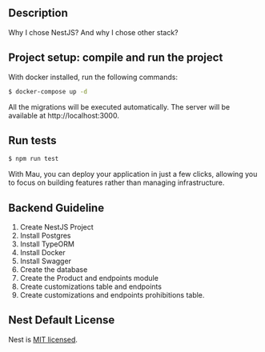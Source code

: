 ## Description

Why I chose NestJS? And why I chose other stack?


## Project setup: compile and run the project

With docker installed, run the following commands:

```bash
$ docker-compose up -d
```

All the migrations will be executed automatically. The server will be available at http://localhost:3000.


## Run tests

```bash
$ npm run test
```


With Mau, you can deploy your application in just a few clicks, allowing you to focus on building features rather than managing infrastructure.


## Backend Guideline

1. Create NestJS Project
2. Install Postgres
3. Install TypeORM
4. Install Docker
5. Install Swagger
6. Create the database
7. Create the Product and endpoints module
8. Create customizations table and endpoints
9. Create customizations and endpoints prohibitions table.


## Nest Default License

Nest is [MIT licensed](https://github.com/nestjs/nest/blob/master/LICENSE).
